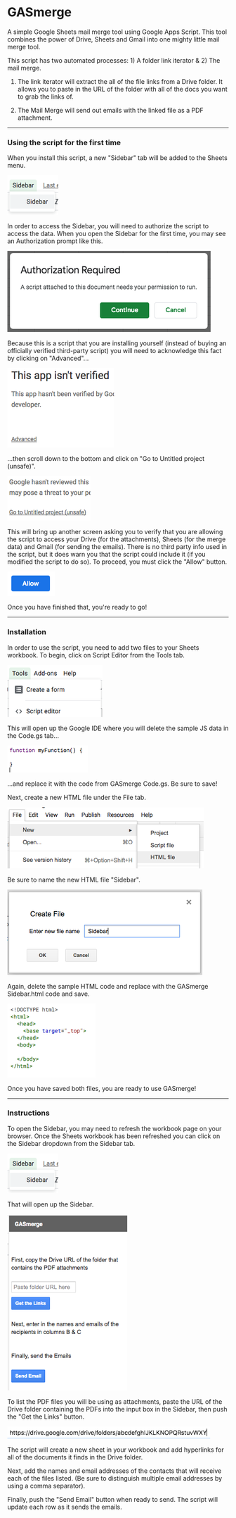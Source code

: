 # GASmerge
A simple Google Sheets mail merge tool using Google Apps Script.  This tool combines the power of Drive, Sheets and Gmail into one mighty little mail merge tool.

This script has two automated processes: 1) A folder link iterator & 2) The mail merge.

1) The link iterator will extract the all of the file links from a Drive folder.  It allows you to paste in the URL of the folder with all of the docs you want to grab the links of.  

2) The Mail Merge will send out emails with the linked file as a PDF attachment.
---
### Using the script for the first time

When you install this script, a new "Sidebar" tab will be added to the Sheets menu.

![Sidebar Screenshot](screenshots/Sidebar.png#center?raw=true "Sidebar")

In order to access the Sidebar, you will need to authorize the script to access the data.  When you open the Sidebar for the first time, you may see an Authorization prompt like this. 

![Authorization Screenshot](screenshots/Authorization.png?raw=true "Authorization")

Because this is a script that you are installing yourself (instead of buying an officially verified third-party script) you will need to acknowledge this fact by clicking on "Advanced"...

![Not Verified Screenshot](screenshots/notVerified.png?raw=true "Not Verified")

...then scroll down to the bottom and click on "Go to Untitled project (unsafe)".

![Unsafe Screenshot](screenshots/Unsafe.png?raw=true "Unsafe")

This will bring up another screen asking you to verify that you are allowing the script to access your Drive (for the attachments), Sheets (for the merge data) and Gmail (for sending the emails).  There is no third party info used in the script, but it does warn you that the script could include it (if you modified the script to do so).  To proceed, you must click the "Allow" button.

![Allow Screenshot](screenshots/Allow.png?raw=true "Allow")

Once you have finished that, you're ready to go!

---
### Installation

In order to use the script, you need to add two files to your Sheets workbook.   To begin, click on Script Editor from the Tools tab.

![Script Editor Menu Screenshot](screenshots/scriptEditor.png?raw=true "Script Editor")

This will open up the Google IDE where you will delete the sample JS data in the Code.gs tab...

![Sample JS Data Screenshot](screenshots/sampleJS.png?raw=true "Sample JS function")

...and replace it with the code from GASmerge Code.gs.  Be sure to save!

Next, create a new HTML file under the File tab.

![Create HTML file Screenshot](screenshots/addHTMLfile.png?raw=true "Create HTML file")

Be sure to name the new HTML file "Sidebar".

![Name HTML file Screenshot](screenshots/nameHTML.png?raw=true "Name HTML file")

Again, delete the sample HTML code and replace with the GASmerge Sidebar.html code and save.

![Sample HTML file Screenshot](screenshots/sampleHTML.png?raw=true "Sample HTML file")

Once you have saved both files, you are ready to use GASmerge!

---
### Instructions

To open the Sidebar, you may need to refresh the workbook page on your browser.  Once the Sheets workbook has been refreshed you can click on the Sidebar dropdown from the Sidebar tab.

![Sidebar Screenshot](screenshots/Sidebar.png#center?raw=true "Sidebar")

That will open up the Sidebar.

![Open Sidebar Screenshot](screenshots/openSidebar.png#center?raw=true "Open Sidebar")

To list the PDF files you will be using as attachments, paste the URL of the Drive folder containing the PDFs into the input box in the Sidebar, then push the "Get the Links" button.

![Drive URL Screenshot](screenshots/driveURL.png#center?raw=true "Drive URL")

The script will create a new sheet in your workbook and add hyperlinks for all of the documents it finds in the Drive folder.

Next, add the names and email addresses of the contacts that will receive each of the files listed.  (Be sure to distinguish multiple email addresses by using a comma separator). 

Finally, push the "Send Email" button when ready to send. The script will update each row as it sends the emails.
